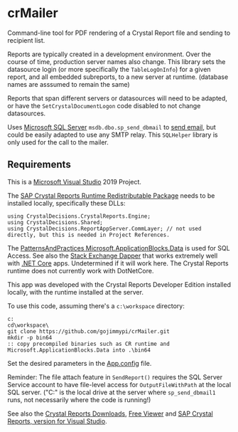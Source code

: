 # crMailer

Command-line tool for PDF rendering of a Crystal Report file and sending to recipient list.

Reports are typically created in a development environment. Over the course of time, production server names also change.
This library sets the datasource login (or more specifically the `TableLogOnInfo`) for a given report, and all embedded subreports, 
to a new server at runtime. (database names are asssumed to remain the same) 

Reports that span different servers or datasources will need to be adapted, 
or have the `SetCrystalDocumentLogon` code disabled to not change datasources. 

Uses [Microsoft SQL Server](https://docs.microsoft.com/en-us/sql/sql-server/?view=sql-server-ver15) `msdb.dbo.sp_send_dbmail` 
to [send email](https://docs.microsoft.com/en-us/sql/relational-databases/system-stored-procedures/sp-send-dbmail-transact-sql?view=sql-server-ver15), 
but could be easily adapted to use any SMTP relay. This `SQLHelper` library is only used for the call to the mailer.

## Requirements

This is a [Microsoft Visual Studio](https://visualstudio.microsoft.com/vs/) 2019 Project.

The [SAP Crystal Reports Runtime Redistributable Package](https://help.sap.com/viewer/0d6684e153174710b8b2eb114bb7f843/SP21/en-US/45b285716e041014910aba7db0e91070.html) 
needs to be installed locally, specifically these DLLs:

```
using CrystalDecisions.CrystalReports.Engine;
using CrystalDecisions.Shared;
using CrystalDecisions.ReportAppServer.CommLayer; // not used directly, but this is needed in Project References.
```

The [PatternsAndPractices Microsoft.ApplicationBlocks.Data](https://github.com/gojimmypi/PatternsAndPractices/tree/master/Microsoft.ApplicationBlocks.Data) is used for SQL Access.
See also the [Stack Exchange Dapper](https://github.com/StackExchange/Dapper) that works extremely well with [.NET Core](https://docs.microsoft.com/en-us/dotnet/core/) apps. 
Undetermined if it will work here.  The Crystal Reports runtime does not currently work with DotNetCore.

This app was developed with the Crystal Reports Developer Edition installed locally, with the runtime installed at the server.

To use this code, assuming there's a `c:\workspace` directory:

```
c:
cd\workspace\
git clone https://github.com/gojimmypi/crMailer.git
mkdir -p bin64
:: copy precompiled binaries such as CR runtime and Microsoft.ApplicationBlocks.Data into .\bin64
```

Set the desired parameters in the [App.config](./App.config) file.

Reminder: The file attach feature in `SendReport()` requires the SQL Server Service account to have file-level access for `OutputFileWithPath` at the local SQL server.
("C:" is the local drive at the server where `sp_send_dbmail1` runs, not necessarily where the code is running!)

See also the [Crystal Reports Downloads](https://www.crystalreports.com/download/), [Free Viewer](https://www.sap.com/cmp/td/sap-crystal-reports-viewer-trial.html) 
and [SAP Crystal Reports, version for Visual Studio](https://www.sap.com/cmp/td/sap-crystal-reports-visual-studio-trial.html).


